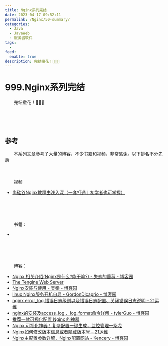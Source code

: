 ```yaml
---
title: Nginx系列完结
date: 2023-04-17 09:52:11
permalink: /Nginx/50-summary/
categories:
  - Java
  - JavaWeb
  - 服务器软件
tags:
  - 
feed:
  enable: true
description: 完结撒花！🎉🎉🎉
---
```

# 999.Nginx系列完结

　　完结撒花！🎉🎉🎉
<!-- more -->
　　‍

　　‍

## 参考

　　本系列文章参考了大量的博客，不少书籍和视频，非常感谢。以下排名不分先后

　　‍

　　视频

* [尚硅谷Nginx教程由浅入深（一套打通丨初学者也可掌握）](https://www.bilibili.com/video/BV1zJ411w7SV)

　　‍

　　‍

　　书籍：

* ‍

　　‍

　　‍

　　博客：

* [Nginx 相关介绍(Nginx是什么?能干嘛?) - 失恋的蔷薇 - 博客园](https://www.cnblogs.com/wcwnina/p/8728391.html)
* [ The Tengine Web Server](http://tengine.taobao.org/)
* [Nginx安装与使用 - 吴秦 - 博客园](https://www.cnblogs.com/skynet/p/4146083.html)
* [linux Nginx服务开机自启 - GordonDicaprio - 博客园](https://www.cnblogs.com/hfultrastrong/p/8426339.html)
* [nginx error_log 错误日志级别以及错误日志配置、关闭错误日志说明 – 21运维](http://www.21yunwei.com/archives/4927)
* [nginx的安装及access_log 、log_format命令详解 - tylerGuo - 博客园](https://www.cnblogs.com/guojuboke/articles/10111195.html)
* [推荐一款可视化配置 Nginx 的神器](https://mp.weixin.qq.com/s/gqL7p3Rw_LtSrBzz-oGB_A)
* [Nginx 可视化神器！复杂配置一键生成，监控管理一条龙](https://mp.weixin.qq.com/s?__biz=MzU1Nzg4NjgyMw==&mid=2247504858&idx=1&sn=81e4964856b90ae37af9b2150002f396&chksm=fc2c6fd2cb5be6c46f9412246d94969395e13cbcab520355cc0783a7607d81ad20f4aa99d4a4&sessionid=1671153164&subscene=244&scene=0&clicktime=1671153193&enterid=1671153193&ascene=1&devicetype=iOS16.0&version=18001f2c&nettype=3G+&abtest_cookie=AAACAA%3D%3D&lang=zh_CN&session_us=gh_433697c99b25&fontScale=100&exportkey=n_ChQIAhIQAv%2BRattp8IQast%2FVBwSQ0hLoAQIE97dBBAEAAAAAAGoLN4LnRkcAAAAOpnltbLcz9gKNyK89dVj0o%2F2thbH0CH9bEutF63%2FTA2LmJV8RHK68HjyvVJslaQsBQugyzbm7W7%2B2w%2B4wQx9UA5Yk2qN7KJnuMdh5MLWa2sGrmgoowga03csSwvluSbBBm%2BCJPxXNRa%2BSw6%2F9XTT%2BizxEZwi90WPTbgH9MfATr5GHRvASFZUBE7%2B4DVcvDdyJ2Qy2kD1aEKXj5z%2FgRbqS%2FPXiOR%2BQ6omHJM%2BioAMS7twLcYgd8ZfijTEDXbvJ61B9yXgwyhn93B9uYqCH3ogijYs%3D&pass_ticket=MGwgYlFPAk5EEiEuleWUKkHzsw7zLRWa2wN4qZcfCidW7pmACmpXLngp4r6IprmDj6RshplLy7tcj87unadR2g%3D%3D&wx_header=3)
* [Nginx如何修改版本信息或者隐藏版本号 – 21运维](http://www.21yunwei.com/archives/5877)
* [Nginx主配置参数详解，Nginx配置网站 - Kencery - 博客园](https://www.cnblogs.com/hanyinglong/p/5141504.html)

　　‍

　　‍

　　‍
